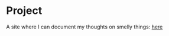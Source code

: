 # Project

A site where I can document my thoughts on smelly things: [here](https://camjeff.github.io/Project/)
